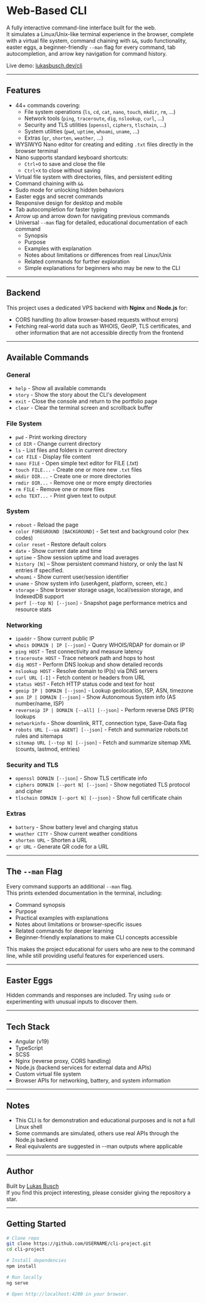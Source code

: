 # Web-Based CLI

A fully interactive command-line interface built for the web.  
It simulates a Linux/Unix-like terminal experience in the browser, complete with a virtual file system, command chaining with `&&`, sudo functionality, easter eggs, a beginner-friendly `--man` flag for every command, tab autocompletion, and arrow key navigation for command history.

Live demo: [lukasbusch.dev/cli](https://lukasbusch.dev/cli)

---

## Features

* 44+ commands covering:
  * File system operations (`ls`, `cd`, `cat`, `nano`, `touch`, `mkdir`, `rm`, ...)
  * Network tools (`ping`, `traceroute`, `dig`, `nslookup`, `curl`, ...)
  * Security and TLS utilities (`openssl`, `ciphers`, `tlschain`, ...)
  * System utilities (`pwd`, `uptime`, `whoami`, `uname`, ...)
  * Extras (`qr`, `shorten`, `weather`, ...)
* WYSIWYG Nano editor for creating and editing `.txt` files directly in the browser terminal
* Nano supports standard keyboard shortcuts:
  * `Ctrl+O` to save and close the file
  * `Ctrl+X` to close without saving
* Virtual file system with directories, files, and persistent editing
* Command chaining with `&&`
* Sudo mode for unlocking hidden behaviors
* Easter eggs and secret commands
* Responsive design for desktop and mobile
* Tab autocompletion for faster typing
* Arrow up and arrow down for navigating previous commands
* Universal `--man` flag for detailed, educational documentation of each command  
  * Synopsis  
  * Purpose  
  * Examples with explanation  
  * Notes about limitations or differences from real Linux/Unix  
  * Related commands for further exploration  
  * Simple explanations for beginners who may be new to the CLI  

---

## Backend

This project uses a dedicated VPS backend with **Nginx** and **Node.js** for:  
* CORS handling (to allow browser-based requests without errors)  
* Fetching real-world data such as WHOIS, GeoIP, TLS certificates, and other information that are not accessible directly from the frontend  

---

## Available Commands

### General
* `help` - Show all available commands  
* `story` - Show the story about the CLI's development  
* `exit` - Close the console and return to the portfolio page  
* `clear` - Clear the terminal screen and scrollback buffer  

### File System
* `pwd` - Print working directory  
* `cd DIR` - Change current directory  
* `ls` - List files and folders in current directory  
* `cat FILE` - Display file content  
* `nano FILE` - Open simple text editor for FILE (.txt)  
* `touch FILE...` - Create one or more new `.txt` files  
* `mkdir DIR...` - Create one or more directories  
* `rmdir DIR...` - Remove one or more empty directories  
* `rm FILE` - Remove one or more files  
* `echo TEXT...` - Print given text to output  

### System
* `reboot` - Reload the page  
* `color FOREGROUND [BACKGROUND]` - Set text and background color (hex codes)  
* `color reset` - Restore default colors  
* `date` - Show current date and time  
* `uptime` - Show session uptime and load averages  
* `history [N]` – Show persistent command history, or only the last N entries if specified.
* `whoami` - Show current user/session identifier  
* `uname` - Show system info (userAgent, platform, screen, etc.)  
* `storage` - Show browser storage usage, local/session storage, and IndexedDB support  
* `perf [--top N] [--json]` - Snapshot page performance metrics and resource stats  

### Networking
* `ipaddr` - Show current public IP  
* `whois DOMAIN | IP [--json]` - Query WHOIS/RDAP for domain or IP  
* `ping HOST` - Test connectivity and measure latency  
* `traceroute HOST` - Trace network path and hops to host  
* `dig HOST` - Perform DNS lookup and show detailed records  
* `nslookup HOST` - Resolve domain to IP(s) via DNS servers  
* `curl URL [-I]` - Fetch content or headers from URL  
* `status HOST` - Fetch HTTP status code and text for host  
* `geoip IP | DOMAIN [--json]` - Lookup geolocation, ISP, ASN, timezone  
* `asn IP | DOMAIN [--json]` - Show Autonomous System info (AS number/name, ISP)  
* `reverseip IP | DOMAIN [--all] [--json]` - Perform reverse DNS (PTR) lookups  
* `networkinfo` - Show downlink, RTT, connection type, Save-Data flag  
* `robots URL [--ua AGENT] [--json]` - Fetch and summarize robots.txt rules and sitemaps  
* `sitemap URL [--top N] [--json]` - Fetch and summarize sitemap XML (counts, lastmod, entries)  

### Security and TLS
* `openssl DOMAIN [--json]` - Show TLS certificate info  
* `ciphers DOMAIN [--port N] [--json]` - Show negotiated TLS protocol and cipher  
* `tlschain DOMAIN [--port N] [--json]` - Show full certificate chain  

### Extras
* `battery` - Show battery level and charging status  
* `weather CITY` - Show current weather conditions  
* `shorten URL` - Shorten a URL  
* `qr URL` - Generate QR code for a URL    

---

## The `--man` Flag

Every command supports an additional `--man` flag.  
This prints extended documentation in the terminal, including:  
* Command synopsis  
* Purpose  
* Practical examples with explanations  
* Notes about limitations or browser-specific issues  
* Related commands for deeper learning  
* Beginner-friendly explanations to make CLI concepts accessible  

This makes the project educational for users who are new to the command line, while still providing useful features for experienced users.

---

## Easter Eggs

Hidden commands and responses are included. Try using `sudo` or experimenting with unusual inputs to discover them.

---

## Tech Stack

* Angular (v19)  
* TypeScript  
* SCSS  
* Nginx (reverse proxy, CORS handling)  
* Node.js (backend services for external data and APIs)  
* Custom virtual file system  
* Browser APIs for networking, battery, and system information  

---

## Notes

* This CLI is for demonstration and educational purposes and is not a full Linux shell
* Some commands are simulated, others use real APIs through the Node.js backend
* Real equivalents are suggested in --man outputs where applicable

---

## Author

Built by [Lukas Busch](https://lukasbusch.dev/main)  
If you find this project interesting, please consider giving the repository a star.

---

## Getting Started

```bash
# Clone repo
git clone https://github.com/USERNAME/cli-project.git
cd cli-project

# Install dependencies
npm install

# Run locally
ng serve

# Open http://localhost:4200 in your browser.
```